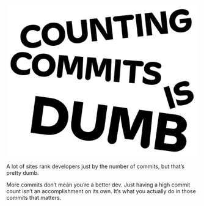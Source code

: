 ![Counting Commits is Dumb](./counting-commits-is-dumb.png)

A lot of sites rank developers just by the number of commits, but that’s pretty dumb.

More commits don’t mean you’re a better dev. Just having a high commit count isn’t an accomplishment on its own. It’s what you actually do in those commits that matters.
